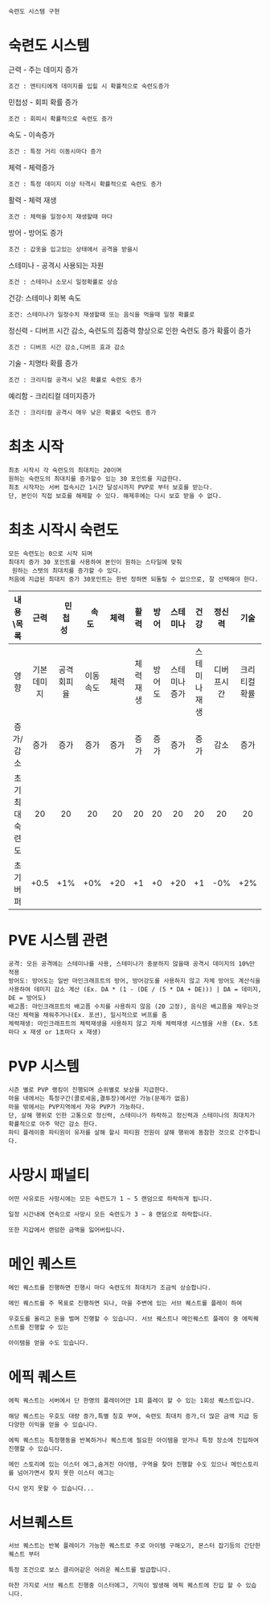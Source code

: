 ```숙련도 시스템 구현```
# 숙련도 시스템
근력 - 주는 데미지 증가
```
조건 : 엔티티에게 데미지를 입힐 시 확률적으로 숙련도증가
```
민첩성 - 회피 확률 증가
```
조건 : 회피시 확률적으로 숙련도 증가
```
속도 - 이속증가
```
조건 : 특정 거리 이동시마다 증가
```
체력 - 체력증가
```
조건 : 특정 데미지 이상 타격시 확률적으로 숙련도 증가
```
활력 - 체력 재생 
```
조건 : 체력을 일정수치 재생할때 마다
```
방어 - 방어도 증가
```
조건 : 갑옷을 입고있는 상태에서 공격을 받을시
```
스테미나 - 공격시 사용되는 자원
```
조건 : 스테미나 소모시 일정확률로 상승
```

건강: 스테미나 회복 속도
```
조건: 스테미나가 일정수치 재생할때 또는 음식을 먹을때 일정 확률로
```
정신력 - 디버프 시간 감소, 숙련도의 집중력 향상으로 인한 숙련도 증가 확률이 증가
```
조건 : 디버프 시간 감소,디버프 효과 감소
```

기술 - 치명타 확률 증가
```
조건 : 크리티컬 공격시 낮은 확률로 숙련도 증가
```

예리함 - 크리티컬 데미지증가
```
조건 : 크리티컬 공격시 매우 낮은 확률로 숙련도 증가
```

# 최초 시작
```
최초 시작시 각 숙련도의 최대치는 20이며
원하는 숙련도의 최대치를 증가할수 있는 30 포인트를 지급한다.
최초 시작자는 서버 접속시간 1시간 달성시까지 PVP로 부터 보호를 받는다.
단, 본인이 직접 보호를 해제할 수 있다. 해제후에는 다시 보호 받을 수 없다.
```

# 최초 시작시 숙련도
```
모든 숙련도는 0으로 시작 되며
최대치 증가 30 포인트를 사용하여 본인이 원하는 스타일에 맞춰
 원하는 스탯의 최대치를 증가할 수 있다.
처음에 지급된 최대치 증가 30포인트는 한번 정하면 되돌릴 수 없으므로, 잘 선택해야 한다.
```
내용\목록|근력|&nbsp;&nbsp;민첩성&nbsp;&nbsp;|&nbsp;&nbsp;속도&nbsp;&nbsp;|체력|활력|방어|스테미나|건강|정신력|기술|예리함
:-------:|:--:|:----:|:--:|:--:|:--:|:--:|:-----:|:--:|:----:|:---:|:-----:
영향|기본 데미지|공격 회피율|이동 속도|체력|체력 재생|방어도|스테미나증가|스테미나 재생|디버프시간|크리티컬 확률|크리티컬 데미지
증가/감소|증가|증가|증가|증가|증가|증가|증가|증가|감소|증가|증가
초기 최대숙련도|20|20|20|20|20|20|20|20|20|20|20
초기 버퍼|+0.5|+1%|+0%|+20|+1|+0|+20|+1|-0%|+2%|+5%|

# PVE 시스템 관련
```
공격: 모든 공격에는 스테미나를 사용, 스테미나가 충분하지 않을때 공격시 데미지의 10%만 적용
방어도: 방어도는 일반 마인크래프트의 방어, 방어강도를 사용하지 않고 자체 방어도 계산식을 사용하여 데미지 감소 계산 (Ex. DA * (1 - (DE / (5 * DA + DE))) | DA = 데미지, DE = 방어도)
배고픔: 마인크래프트의 배고픔 수치를 사용하지 않음 (20 고정), 음식은 배고픔을 채우는것 대신 체력을 채워주거나(Ex. 포션), 일시적으로 버프를 줌 
체력재생: 마인크래프트의 체력재생을 사용하지 않고 자체 체력재생 시스템을 사용 (Ex. 5초마다 x 재생 or 1초마다 x 재생)
```

# PVP 시스템
```
시즌 별로 PVP 랭킹이 진행되며 순위별로 보상을 지급한다.
마을 내에서는 특정구간(콜로세움,결투장)에서만 가능(문제가 없음)
마을 밖에서는 PVP지역에서 자유 PVP가 가능하다.
단, 살해 행위로 인한 고통으로 정신력, 스테미나가 하락하고 정신력과 스테미나의 최대치가 확률적으로 아주 약간 감소 한다.
파티 플레이중 파티원이 유저를 살해 할시 파티원 전원이 살해 행위에 동참한 것으로 간주합니다.
```
# 사망시 패널티
```
어떤 사유로든 사망시에는 모든 숙련도가 1 ~ 5 랜덤으로 하락하게 됩니다.

일정 시간내에 연속으로 사망시 모든 숙련도가 3 ~ 8 랜덤으로 하락합니다.

또한 지갑에서 랜덤한 금액을 잃어버립니다.
```

# 메인 퀘스트
```
메인 퀘스트를 진행하면 진행시 마다 숙련도의 최대치가 조금씩 상승합니다.

메인 퀘스트를 주 목표로 진행하면 되나, 마을 주변에 있는 서브 퀘스트를 플레이 하여

우호도를 올리고 돈을 벌며 진행할 수 있습니다. 서브 퀘스트나 메인퀘스트 플레이 중 에픽퀘스트를 진행할 수 있는

아이템을 얻을 수도 있습니다.
```
# 에픽 퀘스트
```
에픽 퀘스트는 서버에서 단 한명의 플레이어만 1회 플레이 할 수 있는 1회성 퀘스트입니다.

해당 퀘스트는 우호도 대량 증가,특별 칭호 부여, 숙련도 최대치 증가,더 많은 금액 지급 등 다양한 이익을 얻을 수 있습니다.

에픽 퀘스트는 특정행동을 반복하거나 퀘스트에 필요한 아이템을 얻거나 특정 장소에 진입하여 진행할 수 있습니다.

메인 스토리에 있는 이스터 에그,숨겨진 아이템, 구역을 찾아 진행할 수도 있으나 메인스토리를 넘어가면서 찾지 못한 이스터 에그는

다시 얻지 못할 수 있습니다...
```
# 서브퀘스트
```
서브 퀘스트는 반복 플레이가 가능한 퀘스트로 주로 아이템 구해오기, 몬스터 잡기등의 간단한 퀘스트 부터

특정 조건으로 보스 클리어같은 어려운 퀘스트를 발급합니다.

마찬 가지로 서브 퀘스트 진행중 이스터에그, 기믹이 발생해 에픽 퀘스트에 진입 할 수 있습니다.

```
